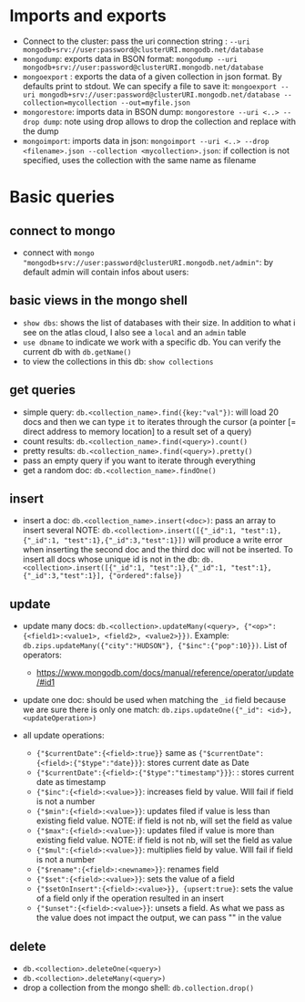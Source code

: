 # Imports and exports

- Connect to the cluster: pass the uri connection string : `--uri mongodb+srv://user:password@clusterURI.mongodb.net/database`
- `mongodump`: exports data in BSON format: `mongodump --uri mongodb+srv://user:password@clusterURI.mongodb.net/database`
- `mongoexport` : exports the data of a given collection in json format. By defaults print to stdout. We can specify a file to save it: 
`mongoexport --uri mongodb+srv://user:password@clusterURI.mongodb.net/database --collection=mycollection --out=myfile.json`
- `mongorestore`: imports data in BSON dump: `mongorestore --uri <..> --drop dump`: note using drop allows to drop the collection and replace with the dump
- `mongoimport`: imports data in json: `mongoimport --uri <..> --drop <filename>.json --collection <mycollection>.json`: if collection is not specified, uses the collection with the same name as filename

# Basic queries
## connect to mongo
- connect with `mongo "mongodb+srv://user:password@clusterURI.mongodb.net/admin"`: by default admin will contain infos about users:
## basic views in the mongo shell
- `show dbs`: shows the list of databases with their size. In addition to what i see on the atlas cloud, I also see a `local` and an `admin` table
- `use dbname` to indicate we work with a specific db. You can verify the current db with `db.getName()`
- to view the collections in this db: `show collections`
## get queries
- simple query: `db.<collection_name>.find({key:"val"})`: will load 20 docs and then we can type `it` to iterates through the cursor (a pointer [= direct address to memory location] to a result set of a query)
- count results: `db.<collection_name>.find(<query>).count()`
- pretty results: `db.<collection_name>.find(<query>).pretty()`
- pass an empty query if you want to iterate through everything
- get a random doc: `db.<collection_name>.findOne()`

## insert
- insert a doc: `db.<collection_name>.insert(<doc>)`: pass an array to insert several
NOTE: `db.<collection>.insert([{"_id":1, "test":1},{"_id":1, "test":1},{"_id":3,"test":1}])` will produce a write error when inserting the second doc and the third doc will not be inserted. To insert all docs whose unique id is not in the db: `db.<collection>.insert([{"_id":1, "test":1},{"_id":1, "test":1},{"_id":3,"test":1}], {"ordered":false})`

## update

- update many docs: `db.<collection>.updateMany(<query>, {"<op>":{<field1>:<value1>, <field2>, <value2>}})`. Example: `db.zips.updateMany({"city":"HUDSON"}, {"$inc":{"pop":10}})`. List of operators:
    - https://www.mongodb.com/docs/manual/reference/operator/update/#id1

- update one doc: should be used when matching the `_id` field because we are sure there is only one match: `db.zips.updateOne({"_id": <id>}, <updateOperation>)`

- all update operations:
    - `{"$currentDate":{<field>:true}}` same as  `{"$currentDate":{<field>:{"$type":"date}}}`: stores current date as Date
    - `{"$currentDate":{<field>:{"$type":"timestamp"}}}`: : stores current date as timestamp
    - `{"$inc":{<field>:<value>}}`: increases field by value. WIll fail if field is not a number
    - `{"$min":{<field>:<value>}}`: updates filed if value is less than existing field value. NOTE: if field is not nb, will set the field as value
    - `{"$max":{<field>:<value>}}`: updates filed if value is more than existing field value. NOTE: if field is not nb, will set the field as value
    - `{"$mul":{<field>:<value>}}`: multiplies field by value. WIll fail if field is not a number
    - `{"$rename":{<field>:<newname>}}`: renames field
    - `{"$set":{<field>:<value>}}`: sets the value of a field
    - `{"$setOnInsert":{<field>:<value>}}, {upsert:true}`: sets the value of a field only if the operation resulted in an insert
    - `{"$unset":{<field>:<value>}}`: unsets a field. As what we pass as the value does not impact the output, we can pass "" in the value

## delete
- `db.<collection>.deleteOne(<query>)`
- `db.<collection>.deleteMany(<query>)`
- drop a collection from the mongo shell: `db.collection.drop()`